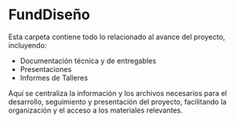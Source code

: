 # FundDiseño

Esta carpeta contiene todo lo relacionado al avance del proyecto, incluyendo:

- Documentación técnica y de entregables
- Presentaciones
- Informes de Talleres

Aquí se centraliza la información y los archivos necesarios para el desarrollo, seguimiento y presentación del proyecto, facilitando la organización y el acceso a los materiales relevantes.